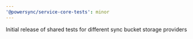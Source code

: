 ```yaml
---
'@powersync/service-core-tests': minor
---
```


Initial release of shared tests for different sync bucket storage providers
